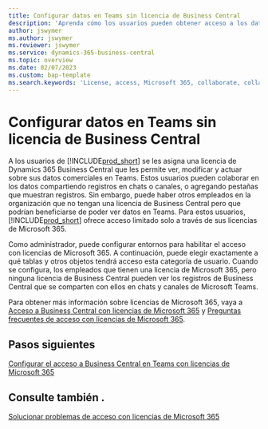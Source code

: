 ```yaml
---
title: Configurar datos en Teams sin licencia de Business Central
description: 'Aprenda cómo los usuarios pueden obtener acceso a los datos de Business Central en chats y canales de Microsoft Teams, con solo una licencia de Microsoft 365, pero sin licencia de Business Central.'
author: jswymer
ms.author: jswymer
ms.reviewer: jswymer
ms.service: dynamics-365-business-central
ms.topic: overview
ms.date: 02/07/2023
ms.custom: bap-template
ms.search.keywords: 'License, access, Microsoft 365, collaborate, collaboration, Teams, Microsoft Teams'
---
```


# Configurar datos en Teams sin licencia de Business Central

A los usuarios de [!INCLUDE[prod_short](includes/prod_short.md)] se les asigna una licencia de Dynamics 365 Business Central que les permite ver, modificar y actuar sobre sus datos comerciales en Teams. Estos usuarios pueden colaborar en los datos compartiendo registros en chats o canales, o agregando pestañas que muestran registros. Sin embargo, puede haber otros empleados en la organización que no tengan una licencia de Business Central pero que podrían beneficiarse de poder ver datos en Teams. Para estos usuarios, [!INCLUDE[prod_short](includes/prod_short.md)] ofrece acceso limitado solo a través de sus licencias de Microsoft 365.  

Como administrador, puede configurar entornos para habilitar el acceso con licencias de Microsoft 365. A continuación, puede elegir exactamente a qué tablas y otros objetos tendrá acceso esta categoría de usuario. Cuando se configura, los empleados que tienen una licencia de Microsoft 365, pero ninguna licencia de Business Central pueden ver los registros de Business Central que se comparten con ellos en chats y canales de Microsoft Teams.

Para obtener más información sobre licencias de Microsoft 365, vaya a [Acceso a Business Central con licencias de Microsoft 365](admin-access-with-m365-license.md) y [Preguntas frecuentes de acceso con licencias de Microsoft 365](admin-access-with-m365-license-faq.md).

## Pasos siguientes

[Configurar el acceso a Business Central en Teams con licencias de Microsoft 365](admin-access-with-m365-license-setup.md)  

## Consulte también .

[Solucionar problemas de acceso con licencias de Microsoft 365](admin-access-with-m365-license-troubleshooting.md)  
